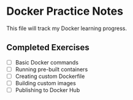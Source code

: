 # Docker Practice Notes
This file will track my Docker learning progress.

## Completed Exercises
- [ ] Basic Docker commands
- [ ] Running pre-built containers
- [ ] Creating custom Dockerfile
- [ ] Building custom images
- [ ] Publishing to Docker Hub